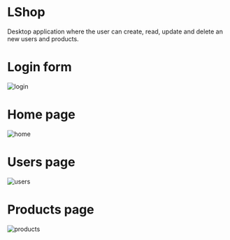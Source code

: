 # LShop
Desktop application where the user can create, read, update and delete an new users and products.

# Login form
![login](https://user-images.githubusercontent.com/64974812/174018001-4f761bfa-0be6-4a3b-afe9-27dded718220.png)

# Home page
![home](https://user-images.githubusercontent.com/64974812/174018503-28b826f6-36c1-41e5-90fb-bc3fc7f3a6d9.png)

# Users page
![users](https://user-images.githubusercontent.com/64974812/174072160-89f3cf31-574a-42df-8337-0b70b8dca9d6.png)

# Products page
![products](https://user-images.githubusercontent.com/64974812/174018577-6a9911fb-99e7-4eda-b572-708e83872bce.png)
